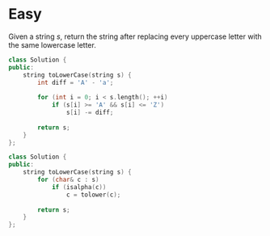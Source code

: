 # Easy

Given a string $s$, return the string after replacing every uppercase letter with the same lowercase letter.

```cpp
class Solution {
public:
    string toLowerCase(string s) {
        int diff = 'A' - 'a';
        
        for (int i = 0; i < s.length(); ++i)
            if (s[i] >= 'A' && s[i] <= 'Z')
                s[i] -= diff;
        
        return s;
    }
};
```

```cpp
class Solution {
public:
    string toLowerCase(string s) {
        for (char& c : s)
            if (isalpha(c))
                c = tolower(c);
        
        return s;
    }
};
```
